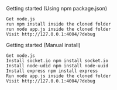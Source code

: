 Getting started (Using npm package.json)

    Get node.js
    run npm install inside the cloned folder
    run node app.js inside the cloned folder
    Visit http://127.0.0.1:4004/?debug

Getting started (Manual install)

    Get node.js
    Install socket.io npm install socket.io
    Install node-udid npm install node-uuid
    Install express npm install express
    Run node app.js inside the cloned folder
    Visit http://127.0.0.1:4004/?debug

